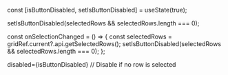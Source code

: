 const [isButtonDisabled, setIsButtonDisabled] = useState(true);


setIsButtonDisabled(selectedRows && selectedRows.length === 0);


const onSelectionChanged = () => {
    const selectedRows = gridRef.current?.api.getSelectedRows();
    setIsButtonDisabled(selectedRows && selectedRows.length === 0);
  };


 disabled={isButtonDisabled} // Disable if no row is selected
